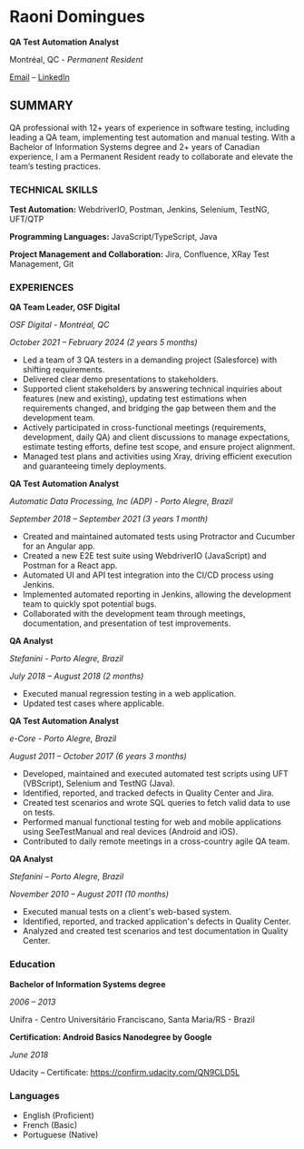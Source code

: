 # Raoni Domingues 

**QA Test Automation Analyst**

Montréal, QC - *Permanent Resident* 

[Email](mailto:raonid@gmail.com) – [LinkedIn](https://www.linkedin.com/in/raonid)
 
## SUMMARY 

QA professional with 12+ years of experience in software testing, including leading a QA team, implementing test automation and manual testing. With a Bachelor of Information Systems degree and 2+ years of Canadian experience, I am a Permanent Resident ready to collaborate and elevate the team’s testing practices.
 
### TECHNICAL SKILLS	 

**Test Automation:** WebdriverIO, Postman, Jenkins, Selenium, TestNG, UFT/QTP 

**Programming Languages:** JavaScript/TypeScript, Java 

**Project Management and Collaboration:** Jira, Confluence, XRay Test Management, Git  
 
### EXPERIENCES 

**QA Team Leader, OSF Digital** 

*OSF Digital - Montréal, QC*

*October 2021 – February 2024 (2 years 5 months)*


- Led a team of 3 QA testers in a demanding project (Salesforce) with shifting requirements.  
- Delivered clear demo presentations to stakeholders.  
- Supported client stakeholders by answering technical inquiries about features (new and existing), updating test estimations when requirements changed, and bridging the gap between them and the development team.  
- Actively participated in cross-functional meetings (requirements, development, daily QA) and client discussions to manage expectations, estimate testing efforts, define test scope, and ensure project alignment.  
- Managed test plans and activities using Xray, driving efficient execution and guaranteeing timely deployments.  


**QA Test Automation Analyst**

*Automatic Data Processing, Inc (ADP) - Porto Alegre, Brazil*

*September 2018 – September 2021 (3 years 1 month)* 

 
- Created and maintained automated tests using Protractor and Cucumber for an Angular app.  
- Created a new E2E test suite using WebdriverIO (JavaScript) and Postman for a React app.  
- Automated UI and API test integration into the CI/CD process using Jenkins.  
- Implemented automated reporting in Jenkins, allowing the development team to quickly spot potential bugs.  
- Collaborated with the development team through meetings, documentation, and presentation of test improvements.   
 
**QA Analyst**

*Stefanini - Porto Alegre, Brazil*

*July 2018 – August 2018 (2 months)* 


- Executed manual regression testing in a web application.  
- Updated test cases where applicable.
 
**QA Test Automation Analyst**

*e-Core - Porto Alegre, Brazil*

*August 2011 – October 2017 (6 years 3 months)* 


- Developed, maintained and executed automated test scripts using UFT (VBScript), Selenium and TestNG (Java).  
- Identified, reported, and tracked defects in Quality Center and Jira.  
- Created test scenarios and wrote SQL queries to fetch valid data to use on tests.  
- Performed manual functional testing for web and mobile applications using SeeTestManual and real devices (Android and iOS).  
- Contributed to daily remote meetings in a cross-country agile QA team.  
 
**QA Analyst**

*Stefanini – Porto Alegre, Brazil*

*November 2010 – August 2011 (10 months)* 


- Executed manual tests on a client's web-based system.  
- Identified, reported, and tracked application's defects in Quality Center.  
- Analyzed and created test scenarios and test documentation in Quality Center.
 
 

### Education 

**Bachelor of Information Systems degree**

*2006 – 2013* 

Unifra - Centro Universitário Franciscano, Santa Maria/RS - Brazil 
 
**Certification: Android Basics Nanodegree by Google**

*June 2018* 

Udacity – Certificate: https://confirm.udacity.com/QN9CLD5L 
 
### Languages 

- English (Proficient)
- French (Basic)
- Portuguese (Native) 
